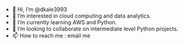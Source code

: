 - 👋 Hi, I’m @dkale3993
- 👀 I’m interested in cloud computing and data analytics.
- 🌱 I’m currently learning AWS and Python.
- 💞️ I’m looking to collaborate on intermediate level Python projects.
- 📫 How to reach me : email me

<!---
dkale3993/dkale3993 is a ✨ special ✨ repository because its `README.md` (this file) appears on your GitHub profile.
You can click the Preview link to take a look at your changes.
--->
